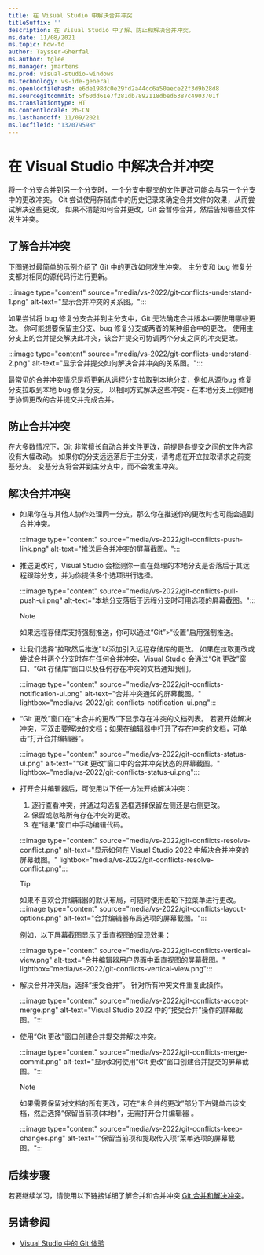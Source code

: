 ```yaml
---
title: 在 Visual Studio 中解决合并冲突
titleSuffix: ''
description: 在 Visual Studio 中了解、防止和解决合并冲突。
ms.date: 11/08/2021
ms.topic: how-to
author: Taysser-Gherfal
ms.author: tglee
ms.manager: jmartens
ms.prod: visual-studio-windows
ms.technology: vs-ide-general
ms.openlocfilehash: e6de198dc0e29fd2a44cc6a50aece22f3d9b28d8
ms.sourcegitcommit: 5f60dd61e7f281db7892118dbed6387c4903701f
ms.translationtype: HT
ms.contentlocale: zh-CN
ms.lasthandoff: 11/09/2021
ms.locfileid: "132079598"
---
```

# <a name="resolve-merge-conflicts-in-visual-studio"></a>在 Visual Studio 中解决合并冲突

将一个分支合并到另一个分支时，一个分支中提交的文件更改可能会与另一个分支中的更改冲突。 Git 尝试使用存储库中的历史记录来确定合并文件的效果，从而尝试解决这些更改。 如果不清楚如何合并更改，Git 会暂停合并，然后告知哪些文件发生冲突。

## <a name="understand-merge-conflicts"></a>了解合并冲突

下图通过最简单的示例介绍了 Git 中的更改如何发生冲突。 主分支和 bug 修复分支都对相同的源代码行进行更新。

:::image type="content" source="media/vs-2022/git-conflicts-understand-1.png" alt-text="显示合并冲突的关系图。":::

如果尝试将 bug 修复分支合并到主分支中，Git 无法确定合并版本中要使用哪些更改。 你可能想要保留主分支、bug 修复分支或两者的某种组合中的更改。 使用主分支上的合并提交解决此冲突，该合并提交可协调两个分支之间的冲突更改。

:::image type="content" source="media/vs-2022/git-conflicts-understand-2.png" alt-text="显示合并提交如何解决合并冲突的关系图。":::

最常见的合并冲突情况是将更新从远程分支拉取到本地分支，例如从源/bug 修复分支拉取到本地 bug 修复分支。 以相同方式解决这些冲突 - 在本地分支上创建用于协调更改的合并提交并完成合并。

## <a name="prevent-merge-conflicts"></a>防止合并冲突

在大多数情况下，Git 非常擅长自动合并文件更改，前提是各提交之间的文件内容没有大幅改动。 如果你的分支远远落后于主分支，请考虑在开立拉取请求之前变基分支。 变基分支将合并到主分支中，而不会发生冲突。

## <a name="resolve-merge-conflicts"></a>解决合并冲突

- 如果你在与其他人协作处理同一分支，那么你在推送你的更改时也可能会遇到合并冲突。

    :::image type="content" source="media/vs-2022/git-conflicts-push-link.png" alt-text="推送后合并冲突的屏幕截图。":::

- 推送更改时，Visual Studio 会检测你一直在处理的本地分支是否落后于其远程跟踪分支，并为你提供多个选项进行选择。

    :::image type="content" source="media/vs-2022/git-conflicts-pull-push-ui.png" alt-text="本地分支落后于远程分支时可用选项的屏幕截图。":::

    > [!NOTE]
    > 如果远程存储库支持强制推送，你可以通过“Git”>“设置”启用强制推送。

- 让我们选择“拉取然后推送”以添加引入远程存储库的更改。 如果在拉取更改或尝试合并两个分支时存在任何合并冲突，Visual Studio 会通过“Git 更改”窗口、“Git 存储库”窗口以及任何存在冲突的文档通知我们。

    :::image type="content" source="media/vs-2022/git-conflicts-notification-ui.png" alt-text="合并冲突通知的屏幕截图。" lightbox="media/vs-2022/git-conflicts-notification-ui.png":::

- “Git 更改”窗口在“未合并的更改”下显示存在冲突的文档列表。 若要开始解决冲突，可双击要解决的文档；如果在编辑器中打开了存在冲突的文档，可单击“打开合并编辑器”。

    :::image type="content" source="media/vs-2022/git-conflicts-status-ui.png" alt-text="“Git 更改”窗口中的合并冲突状态的屏幕截图。" lightbox="media/vs-2022/git-conflicts-status-ui.png":::

- 打开合并编辑器后，可使用以下任一方法开始解决冲突：
    1. 逐行查看冲突，并通过勾选复选框选择保留左侧还是右侧更改。
    1. 保留或忽略所有存在冲突的更改。
    1. 在“结果”窗口中手动编辑代码。

    :::image type="content" source="media/vs-2022/git-conflicts-resolve-conflict.png" alt-text="显示如何在 Visual Studio 2022 中解决合并冲突的屏幕截图。" lightbox="media/vs-2022/git-conflicts-resolve-conflict.png":::

    > [!TIP]
    > 如果不喜欢合并编辑器的默认布局，可随时使用齿轮下拉菜单进行更改。
    > :::image type="content" source="media/vs-2022/git-conflicts-layout-options.png" alt-text="合并编辑器布局选项的屏幕截图。":::
    >
    >例如，以下屏幕截图显示了垂直视图的呈现效果：
    >
    > :::image type="content" source="media/vs-2022/git-conflicts-vertical-view.png" alt-text="合并编辑器用户界面中垂直视图的屏幕截图。" lightbox="media/vs-2022/git-conflicts-vertical-view.png":::

- 解决合并冲突后，选择“接受合并”。 针对所有冲突文件重复此操作。

    :::image type="content" source="media/vs-2022/git-conflicts-accept-merge.png" alt-text="Visual Studio 2022 中的“接受合并”操作的屏幕截图。":::

- 使用“Git 更改”窗口创建合并提交并解决冲突。

    :::image type="content" source="media/vs-2022/git-conflicts-merge-commit.png" alt-text="显示如何使用“Git 更改”窗口创建合并提交的屏幕截图。":::

    > [!NOTE]
    > 如果需要保留对文档的所有更改，可在“未合并的更改”部分下右键单击该文档，然后选择“保留当前项(本地)”，无需打开合并编辑器 。
    >
    > :::image type="content" source="media/vs-2022/git-conflicts-keep-changes.png" alt-text="“保留当前项和提取传入项”菜单选项的屏幕截图。":::

## <a name="next-steps"></a>后续步骤

若要继续学习，请使用以下链接详细了解合并和合并冲突 [Git 合并和解决冲突](https://git-scm.com/docs/git-merge)。

## <a name="see-also"></a>另请参阅

- [Visual Studio 中的 Git 体验](../ide/git-with-visual-studio.md)